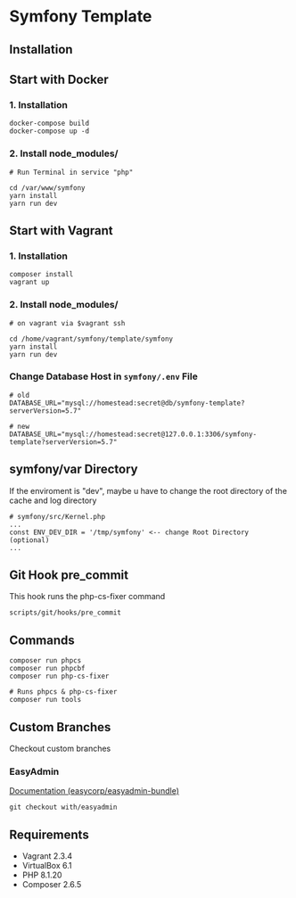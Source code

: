 # Symfony Template

## Installation
## Start with Docker
### 1. Installation
```
docker-compose build
docker-compose up -d
```
### 2. Install node_modules/
```
# Run Terminal in service "php"

cd /var/www/symfony
yarn install
yarn run dev
```
## Start with Vagrant
### 1. Installation
```
composer install
vagrant up
```
### 2. Install node_modules/
```
# on vagrant via $vagrant ssh

cd /home/vagrant/symfony/template/symfony
yarn install
yarn run dev
```

### Change Database Host in ``symfony/.env`` File
```
# old
DATABASE_URL="mysql://homestead:secret@db/symfony-template?serverVersion=5.7"

# new
DATABASE_URL="mysql://homestead:secret@127.0.0.1:3306/symfony-template?serverVersion=5.7"
```

## symfony/var Directory
If the enviroment is "dev", maybe u have to change the root directory of the cache and log directory
```
# symfony/src/Kernel.php
...
const ENV_DEV_DIR = '/tmp/symfony' <-- change Root Directory (optional)
...
```

## Git Hook pre_commit
This hook runs the php-cs-fixer command
```
scripts/git/hooks/pre_commit
```

## Commands
```
composer run phpcs
composer run phpcbf
composer run php-cs-fixer

# Runs phpcs & php-cs-fixer
composer run tools 
```

## Custom Branches
Checkout custom branches
### EasyAdmin
[Documentation (easycorp/easyadmin-bundle)](https://symfony.com/bundles/EasyAdminBundle/current/index.html)
```
git checkout with/easyadmin
```

## Requirements
- Vagrant 2.3.4
- VirtualBox 6.1
- PHP 8.1.20
- Composer 2.6.5
